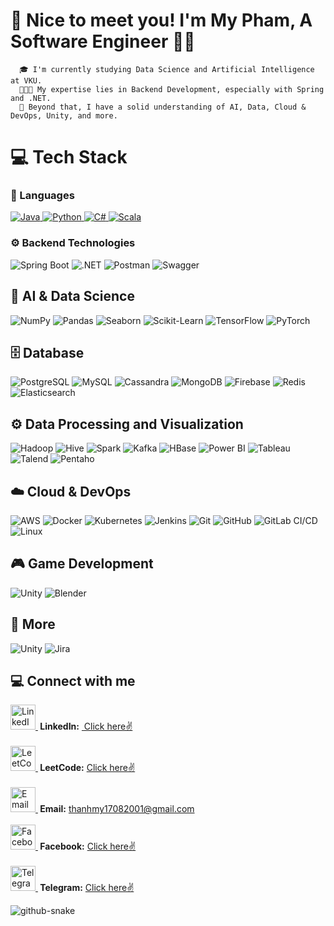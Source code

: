 <!-- <img src="banner_github.png" alt="GitHub Banner" width="100%" /> -->

# 👋 Nice to meet you! I'm My Pham, A Software Engineer 👋🏼

      🎓 I'm currently studying Data Science and Artificial Intelligence at VKU.
      👨🏼‍💻 My expertise lies in Backend Development, especially with Spring and .NET.
      🚀 Beyond that, I have a solid understanding of AI, Data, Cloud & DevOps, Unity, and more.

# 💻 Tech Stack

### 🚀 Languages

<p align="left">
  <a href="https://www.java.com" target="_blank" rel="noreferrer">
    <img src="https://img.shields.io/badge/Java-%23ED8B00.svg?style=for-the-badge&logo=openjdk&logoColor=white" alt="Java"/>
  </a>  
  <a href="https://www.python.org" target="_blank" rel="noreferrer">
    <img src="https://img.shields.io/badge/Python-3776AB?style=for-the-badge&logo=python&logoColor=white" alt="Python"/>
  </a>  
  <a href="https://learn.microsoft.com/en-us/dotnet/csharp/" target="_blank" rel="noreferrer">
    <img src="https://img.shields.io/badge/C%23-7152DC?style=for-the-badge&logo=csharp&logoColor=white" alt="C#"/>
  </a>  
  <a href="https://www.scala-lang.org" target="_blank" rel="noreferrer">
    <img src="https://img.shields.io/badge/Scala-%23DC322F.svg?style=for-the-badge&logo=scala&logoColor=white" alt="Scala"/>
  </a>  
</p>


### ⚙️ Backend Technologies

<p align="left">  
  <img src="https://img.shields.io/badge/Spring%20Boot-6DB33F?style=for-the-badge&logo=spring&logoColor=white" alt="Spring Boot"/>
  <img src="https://img.shields.io/badge/.NET-512BD4?style=for-the-badge&logo=dotnet&logoColor=white" alt=".NET"/>
  <img src="https://img.shields.io/badge/Postman-FF6C37?style=for-the-badge&logo=postman&logoColor=white" alt="Postman"/>
  <img src="https://img.shields.io/badge/Swagger-85EA2D?style=for-the-badge&logo=swagger&logoColor=black" alt="Swagger"/>
</p>


## 🤖 AI & Data Science

<p align="left">  
  <img src="https://img.shields.io/badge/NumPy-013243?style=for-the-badge&logo=numpy&logoColor=white" alt="NumPy"/>  
  <img src="https://img.shields.io/badge/Pandas-150458?style=for-the-badge&logo=pandas&logoColor=white" alt="Pandas"/>  
  <img src="https://img.shields.io/badge/Seaborn-0081A5?style=for-the-badge&logo=seaborn&logoColor=white" alt="Seaborn"/>  
  <img src="https://img.shields.io/badge/Scikit--Learn-F7931E?style=for-the-badge&logo=scikitlearn&logoColor=white" alt="Scikit-Learn"/>  
  <img src="https://img.shields.io/badge/TensorFlow-FF6F00?style=for-the-badge&logo=tensorflow&logoColor=white" alt="TensorFlow"/>  
  <img src="https://img.shields.io/badge/PyTorch-EE4C2C?style=for-the-badge&logo=pytorch&logoColor=white" alt="PyTorch"/>  
</p>


## 🗄️ Database

<p align="left">  
  <img src="https://img.shields.io/badge/PostgreSQL-336791?style=for-the-badge&logo=postgresql&logoColor=white" alt="PostgreSQL"/>  
  <img src="https://img.shields.io/badge/MySQL-4479A1?style=for-the-badge&logo=mysql&logoColor=white" alt="MySQL"/>  
  <img src="https://img.shields.io/badge/Cassandra-1287B1?style=for-the-badge&logo=apache-cassandra&logoColor=white" alt="Cassandra"/>  
  <img src="https://img.shields.io/badge/MongoDB-47A248?style=for-the-badge&logo=mongodb&logoColor=white" alt="MongoDB"/>  
  <img src="https://img.shields.io/badge/Firebase-FFCA28?style=for-the-badge&logo=firebase&logoColor=black" alt="Firebase"/>  
  <img src="https://img.shields.io/badge/Redis-DC382D?style=for-the-badge&logo=redis&logoColor=white" alt="Redis"/>  
  <img src="https://img.shields.io/badge/Elasticsearch-005571?style=for-the-badge&logo=elasticsearch&logoColor=white" alt="Elasticsearch"/>  
</p>


## ⚙️ Data Processing and Visualization

<p align="left">  
  <img src="https://img.shields.io/badge/Hadoop-66CCFF?style=for-the-badge&logo=apache-hadoop&logoColor=black" alt="Hadoop"/>  
  <img src="https://img.shields.io/badge/Hive-FDEE21?style=for-the-badge&logo=apache-hive&logoColor=black" alt="Hive"/>  
  <img src="https://img.shields.io/badge/Spark-E25A1C?style=for-the-badge&logo=apache-spark&logoColor=white" alt="Spark"/>  
  <img src="https://img.shields.io/badge/Kafka-231F20?style=for-the-badge&logo=apache-kafka&logoColor=white" alt="Kafka"/>  
  <img src="https://img.shields.io/badge/HBase-EE0000?style=for-the-badge&logo=apache-hbase&logoColor=white" alt="HBase"/>
  <img src="https://img.shields.io/badge/Power%20BI-%23F2C811.svg?style=for-the-badge&logo=powerbi&logoColor=black" alt="Power BI"/>  
  <img src="https://img.shields.io/badge/Tableau-%47A248.svg?style=for-the-badge&logo=tableau&logoColor=white" alt="Tableau"/>
  <img src="https://img.shields.io/badge/Talend-FF6D00?style=for-the-badge&logo=talend&logoColor=white" alt="Talend"/>
  <img src="https://img.shields.io/badge/Pentaho-005DAA?style=for-the-badge&logo=pentaho&logoColor=white" alt="Pentaho"/>
</p>


## ☁️ Cloud & DevOps  

<p align="left">  
  <img src="https://img.shields.io/badge/AWS-FF9900?style=for-the-badge&logo=amazonaws&logoColor=white" alt="AWS"/>  
  <img src="https://img.shields.io/badge/Docker-2496ED?style=for-the-badge&logo=docker&logoColor=white" alt="Docker"/>  
  <img src="https://img.shields.io/badge/Kubernetes-326CE5?style=for-the-badge&logo=kubernetes&logoColor=white" alt="Kubernetes"/>  
  <img src="https://img.shields.io/badge/Jenkins-D24939?style=for-the-badge&logo=jenkins&logoColor=white" alt="Jenkins"/>  
  <img src="https://img.shields.io/badge/Git-F05032?style=for-the-badge&logo=git&logoColor=white" alt="Git"/> 
  <img src="https://img.shields.io/badge/GitHub-181717?style=for-the-badge&logo=github&logoColor=white" alt="GitHub"/>
  <img src="https://img.shields.io/badge/GitLab%20CI/CD-FC6D26?style=for-the-badge&logo=gitlab&logoColor=white" alt="GitLab CI/CD"/>  
  <img src="https://img.shields.io/badge/Linux-FCC624?style=for-the-badge&logo=linux&logoColor=black" alt="Linux"/>  
</p>



## 🎮 Game Development

<p align="left">
    <img src="https://img.shields.io/badge/Unity-100000?style=for-the-badge&logo=unity&logoColor=white" alt="Unity"/>
    <img src="https://img.shields.io/badge/Blender-F5792A?style=for-the-badge&logo=blender&logoColor=white" alt="Blender"/>
</p>



## 🌟 More

<p align="left">
    <img src="https://img.shields.io/badge/Unity-100000?style=for-the-badge&logo=unity&logoColor=white" alt="Unity"/>
    <img src="https://img.shields.io/badge/Jira-0052CC?style=for-the-badge&logo=jira&logoColor=white" alt="Jira"/>
  
</p>




## 💻 Connect with me

<p align="left">  

  <a href="https://www.linkedin.com/in/my-pham-34089a353/" target="_blank">  
    <img src="https://www.vectorlogo.zone/logos/linkedin/linkedin-ar21.svg" alt="LinkedIn" height="40" width="40"/>  
  </a> <span><strong>&nbsp;LinkedIn:</strong> <a href="https://www.linkedin.com/in/my-pham-34089a353/" target="_blank">&nbsp;Click here✌️</a></span>  
  <br/><br/>
  
  <a href="https://leetcode.com/mypv1708/" target="_blank">  
    <img src="https://raw.githubusercontent.com/rahuldkjain/github-profile-readme-generator/master/src/images/icons/Social/leet-code.svg" alt="LeetCode" height="40" width="40"/>  
  </a> <span><strong>&nbsp;LeetCode:</strong> <a href="https://leetcode.com/mypv1708/" target="_blank">Click here✌️</a></span>  
  <br/><br/>
  
  <a href="mailto:thanhmy17082001@gmail.com">  
    <img src="https://www.vectorlogo.zone/logos/gmail/gmail-icon.svg" alt="Email" height="40" width="40"/>  
  </a> <span><strong>&nbsp;Email:</strong> <a href="mailto:thanhmy17082001@gmail.com">thanhmy17082001@gmail.com</a></span>
  <br/><br/>

  <a href="https://www.facebook.com/kin.tu.87804/" target="_blank">  
    <img src="https://raw.githubusercontent.com/rahuldkjain/github-profile-readme-generator/master/src/images/icons/Social/facebook.svg" alt="Facebook" height="40" width="40"/>  
  </a> <span><strong>&nbsp;Facebook:</strong> <a href="https://www.facebook.com/kin.tu.87804/" target="_blank">Click here✌️</a></span>  
  <br/><br/>

  <a href="https://t.me/mypv_1708" target="_blank">  
    <img src="https://www.vectorlogo.zone/logos/telegram/telegram-icon.svg" alt="Telegram" height="40" width="40"/>  
  </a> <span><strong>&nbsp;Telegram:</strong> <a href="https://t.me/mypv_1708" target="_blank">Click here✌️</a></span>
</p>


<picture>
  <source media="(prefers-color-scheme: dark)" srcset="https://raw.githubusercontent.com/tobiasmeyhoefer/tobiasmeyhoefer/output/github-snake-dark.svg" />
  <source media="(prefers-color-scheme: light)" srcset="https://raw.githubusercontent.com/tobiasmeyhoefer/tobiasmeyhoefer/output/github-snake.svg" />
  <img alt="github-snake" src="https://raw.githubusercontent.com/tobiasmeyhoefer/tobiasmeyhoefer/output/github-snake.svg" />
</picture>
